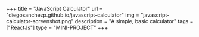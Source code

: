 +++
title = "JavaScript Calculator"
url = "diegosanchezp.github.io/javascript-calculator"
img = "javascript-calculator-screenshot.png"
description = "A simple, basic calculator"
tags = ["ReactJs"]
type = "MINI-PROJECT"
+++
